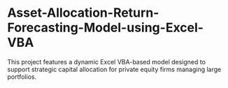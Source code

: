 # Asset-Allocation-Return-Forecasting-Model-using-Excel-VBA
This project features a dynamic Excel VBA-based model designed to support strategic capital allocation for private equity firms managing large portfolios.
